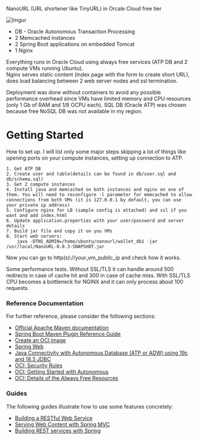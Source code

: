 NanoURL (URL shortener like TinyURL) in Orcale Cloud free tier

![Imgur](https://i.imgur.com/OHuXMvW.png)

 * DB - Oracle Autonomous Transaction Processing
 * 2 Memcached instances
 * 2 Spring Boot applications on embedded Tomcat
 * 1 Nginx

Everything runs in Oracle Cloud using always free services (ATP DB and 2 compute VMs running Ubuntu).  
Nginx serves static content (index page with the form to create short URL), does load balancing between 2 web server nodes and ssl termination.

Deployment was done without containers to avoid any possible performance overhead since VMs have limited memory and CPU resources (only 1 Gb of RAM and 1/8 OCPU each). SQL DB (Oracle ATP) was chosen because free NoSQL DB was not available in my region.

# Getting Started
  
How to set up. I will list only some major steps skipping a lot of things like opening ports on your compute instances, setting up connection to ATP.

	1. Get ATP DB
	2. Create user and table(details can be found in db/user.sql and db/schema.sql)
	3. Get 2 compute instances
	4. Install java and memcached on both instances and nginx on one of them. You will need to reconfigure -l parameter for memcached to allow connections from both VMs (it is 127.0.0.1 by default, you can use your private ip address)
	5. Configure nginx for LB (sample config is attached) and ssl if you want and add index.html
	6. Update application.properties with your user/password and server details
	7. Build jar file and copy it on you VMs
	8. Start web servers:
		java -DTNS_ADMIN=/home/ubuntu/nanourl/wallet_db1 -jar /usr/local/NanoURL-0.0.3-SNAPSHOT.jar

Now you can go to http(s)://your_vm_public_ip and check how it works.  

Some performance tests. Without SSL/TLS it can handle around 500 redirects in case of cache hit and 300 in case of cache miss. With SSL/TLS CPU becomes a bottleneck for NGINX and it can only process about 100 requests.

### Reference Documentation
For further reference, please consider the following sections:

* [Official Apache Maven documentation](https://maven.apache.org/guides/index.html)
* [Spring Boot Maven Plugin Reference Guide](https://docs.spring.io/spring-boot/docs/2.4.0/maven-plugin/reference/html/)
* [Create an OCI image](https://docs.spring.io/spring-boot/docs/2.4.0/maven-plugin/reference/html/#build-image)
* [Spring Web](https://docs.spring.io/spring-boot/docs/2.4.0/reference/htmlsingle/#boot-features-developing-web-applications)
* [Java Connectivity with Autonomous Database (ATP or ADW) using 19c and 18.3 JDBC](https://www.oracle.com/database/technologies/java-connectivity-to-atp.html)
* [OCI: Security Rules](https://docs.oracle.com/en-us/iaas/Content/Network/Concepts/securityrules.htm#stateful)
* [OCI: Getting Started with Autonomous](https://blogs.oracle.com/oraclemagazine/getting-started-with-autonomous)
* [OCI: Details of the Always Free Resources](https://docs.oracle.com/en-us/iaas/Content/FreeTier/resourceref.htm)

### Guides
The following guides illustrate how to use some features concretely:

* [Building a RESTful Web Service](https://spring.io/guides/gs/rest-service/)
* [Serving Web Content with Spring MVC](https://spring.io/guides/gs/serving-web-content/)
* [Building REST services with Spring](https://spring.io/guides/tutorials/bookmarks/)

